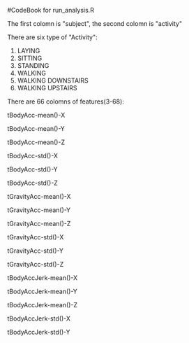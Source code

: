 #CodeBook for run_analysis.R

The first colomn is "subject", the second colomn is "activity"

There are six type of "Activity":
1. LAYING
2. SITTING
3. STANDING
4. WALKING
5. WALKING DOWNSTAIRS
6. WALKING UPSTAIRS

There are 66 colomns of features(3-68):

tBodyAcc-mean()-X

tBodyAcc-mean()-Y

tBodyAcc-mean()-Z

tBodyAcc-std()-X

tBodyAcc-std()-Y

tBodyAcc-std()-Z

tGravityAcc-mean()-X

tGravityAcc-mean()-Y

tGravityAcc-mean()-Z

tGravityAcc-std()-X

tGravityAcc-std()-Y

tGravityAcc-std()-Z

tBodyAccJerk-mean()-X

tBodyAccJerk-mean()-Y

tBodyAccJerk-mean()-Z

tBodyAccJerk-std()-X

tBodyAccJerk-std()-Y
